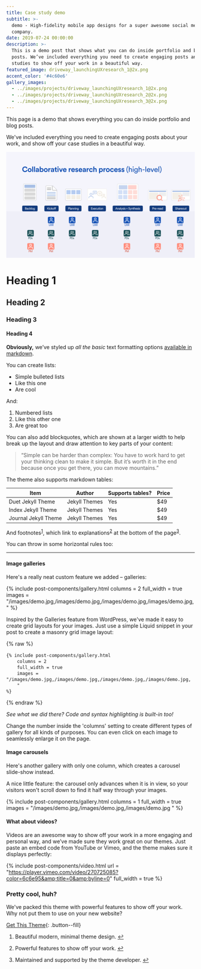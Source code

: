 ```yaml
---
title: Case study demo
subtitle: >-
  demo - High-fidelity mobile app designs for a super awesome social media
  company.
date: 2019-07-24 00:00:00
description: >-
  This is a demo post that shows what you can do inside portfolio and blog
  posts. We’ve included everything you need to create engaging posts and case
  studies to show off your work in a beautiful way.
featured_image: driveway_launchingUXresearch_1@2x.png
accent_color: '#4c60e6'
gallery_images:
  - ../images/projects/driveway_launchingUXresearch_1@2x.png
  - ../images/projects/driveway_launchingUXresearch_2@2x.png
  - ../images/projects/driveway_launchingUXresearch_3@2x.png
---
```

This page is a demo that shows everything you can do inside portfolio and blog posts.

We've included everything you need to create engaging posts about your work, and show off your case studies in a beautiful way.

![](/images/projects/driveway_launchingUXresearch_1@2x.png)

# Heading 1

## Heading 2

### Heading 3

#### Heading 4

**Obviously,** we’ve styled up *all the basic* text formatting options [available in markdown](https://github.com/adam-p/markdown-here/wiki/Markdown-Cheatsheet).

You can create lists:

* Simple bulleted lists
* Like this one
* Are cool

And:

1. Numbered lists
2. Like this other one
3. Are great too

You can also add blockquotes, which are shown at a larger width to help break up the layout and draw attention to key parts of your content:

> “Simple can be harder than complex: You have to work hard to get your thinking clean to make it simple. But it’s worth it in the end because once you get there, you can move mountains.”

The theme also supports markdown tables:

| Item | Author | Supports tables? | Price |
| --- | --- | --- | --- |
| Duet Jekyll Theme | Jekyll Themes | Yes | $49 |
| Index Jekyll Theme | Jekyll Themes | Yes | $49 |
| Journal Jekyll Theme | Jekyll Themes | Yes | $49 |

And footnotes<sup><a class="footnote" rel="footnote" href="#fn:1">1</a></sup>, which link to explanations<sup><a class="footnote" rel="footnote" href="#fn:2">2</a></sup> at the bottom of the page<sup><a class="footnote" rel="footnote" href="#fn:3">3</a></sup>.

You can throw in some horizontal rules too:

---

#### Image galleries

Here's a really neat custom feature we added – galleries:

{% include post-components/gallery.html columns = 2 full_width = true images = "/images/demo.jpg,/images/demo.jpg,/images/demo.jpg,/images/demo.jpg, " %}

Inspired by the Galleries feature from WordPress, we've made it easy to create grid layouts for your images. Just use a simple Liquid snippet in your post to create a masonry grid image layout:

{% raw %}

```liquid
{% include post-components/gallery.html
	columns = 2
	full_width = true
	images = "/images/demo.jpg,/images/demo.jpg,/images/demo.jpg,/images/demo.jpg,
	"
%}
```

{% endraw %}

*See what we did there? Code and syntax highlighting is built-in too!*

Change the number inside the 'columns' setting to create different types of gallery for all kinds of purposes. You can even click on each image to seamlessly enlarge it on the page.

#### Image carousels

Here's another gallery with only one column, which creates a carousel slide-show instead.

A nice little feature: the carousel only advances when it is in view, so your visitors won't scroll down to find it half way through your images.

{% include post-components/gallery.html columns = 1 full_width = true images = "/images/demo.jpg,/images/demo.jpg,/images/demo.jpg " %}

#### What about videos?

Videos are an awesome way to show off your work in a more engaging and personal way, and we’ve made sure they work great on our themes. Just paste an embed code from YouTube or Vimeo, and the theme makes sure it displays perfectly:

{% include post-components/video.html url = "https://player.vimeo.com/video/270725085?color=6c6e95&amp;title=0&amp;byline=0" full_width = true %}

### Pretty cool, huh?

We've packed this theme with powerful features to show off your work. Why not put them to use on your new website?

[Get This Theme](https://jekyllthemes.io/theme/made-portfolio-jekyll-theme){: .button--fill}

<div class="footnotes"><ol><li><p>Beautiful modern, minimal theme design.&nbsp;<a class="reversefootnote" href="#fnref:1">↩</a></p></li><li><p>Powerful features to show off your work.&nbsp;<a class="reversefootnote" href="#fnref:2">↩</a></p></li><li><p>Maintained and supported by the theme developer.&nbsp;<a class="reversefootnote" href="#fnref:3">↩</a></p></li></ol><p> </p></div>